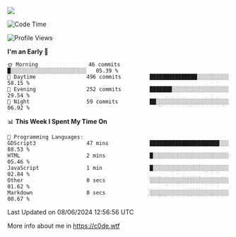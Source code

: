 <a href="https://wakatime.com"><img src="https://wakatime.com/share/@c0dezin/b7f18a7c-ab3a-40b8-8bc7-b1b7bf71f1d6.svg" /></a>

<!--START_SECTION:waka-->
![Code Time](http://img.shields.io/badge/Code%20Time-34%20hrs%2037%20mins-blue)

![Profile Views](http://img.shields.io/badge/Profile%20Views-0-blue)

**I'm an Early 🐤** 

```text
🌞 Morning                46 commits          █░░░░░░░░░░░░░░░░░░░░░░░░   05.39 % 
🌆 Daytime                496 commits         ███████████████░░░░░░░░░░   58.15 % 
🌃 Evening                252 commits         ███████░░░░░░░░░░░░░░░░░░   29.54 % 
🌙 Night                  59 commits          ██░░░░░░░░░░░░░░░░░░░░░░░   06.92 % 
```


📊 **This Week I Spent My Time On** 

```text
💬 Programming Languages: 
GDScript3                47 mins             ██████████████████████░░░   88.53 % 
HTML                     2 mins              █░░░░░░░░░░░░░░░░░░░░░░░░   05.46 % 
JavaScript               1 min               █░░░░░░░░░░░░░░░░░░░░░░░░   02.84 % 
Other                    0 secs              ░░░░░░░░░░░░░░░░░░░░░░░░░   01.62 % 
Markdown                 0 secs              ░░░░░░░░░░░░░░░░░░░░░░░░░   00.67 % 
```


 Last Updated on 08/06/2024 12:56:56 UTC
<!--END_SECTION:waka-->

More info about me in https://c0de.wtf
